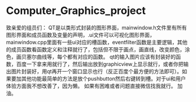 # Computer_Graphics_project
致亲爱的组员们：
QT是以类形式封装的图形界面，mainwindow.h文件里有所有图形界面和成员函数及变量的声明，.ui文件可以可视化图形界面，mainwindow.cpp里面有一些ui对应的槽函数，eventfilter函数是主要逻辑，其他的成员函数看函数定义和注释就行了，包括但不限于画点，画直线，改变颜色，涂色，画贝塞尔曲线等，每个都有对应的函数。
qt的输入图片应该有封装好的函数，百度一下拿来用就行了，然后输出放到graphicview上显示就行，或者你把输出图片封装好，用qt再开一个窗口显示也行（反正百度个最方便的方法即可）。如果要加其他功能最简单的方法是放个pushbutton然后右键转到槽。对于ui和用户体验方面我不想改善了，因为懒。
如果有困难或者问题直接微信找我就行。
加油。
